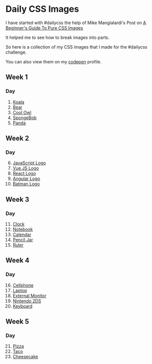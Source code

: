 # Daily CSS Images
I have started with #dailycss the help of Mike Mangialardi's Post on [A Beginner's Guide To Pure CSS Images](https://codepen.io/mikemang/post/a-beginner-s-guide-to-pure-css-images)

It helped me to see how to break images into parts.

So here is a collection of my CSS images that I made for the #dailycss challenge.

You can also view them on my [codepen](https://codepen.io/pramesha) profile.

## Week 1
### Day
1. [Koala](https://codepen.io/pramesha/full/xxZqooz)
2. [Bear](https://codepen.io/pramesha/full/zYrwNeE)
3. [Cool Owl](https://codepen.io/pramesha/full/MWKmdvZ)
4. [SpongeBob](https://codepen.io/pramesha/full/QWygavN)
5. [Panda](https://codepen.io/pramesha/full/QWyMbRx)

## Week 2
### Day
6. [JavaScript Logo](https://codepen.io/pramesha/full/vYLeWXX)
7. [Vue JS Logo](https://codepen.io/pramesha/full/QWyONZv)
8. [React Logo](https://codepen.io/pramesha/full/BajmqNg)
9. [Angular Logo](https://codepen.io/pramesha/full/mdVpWgK)
10. [Batman Logo](https://codepen.io/pramesha/full/oNbpPdZ)

## Week 3
### Day
11. [Clock](https://codepen.io/pramesha/full/xxZWKER)
12. [Notebook](https://codepen.io/pramesha/full/bGEvvxe)
13. [Calendar](https://codepen.io/pramesha/full/mdVLOGL)
14. [Pencil Jar](https://codepen.io/pramesha/full/XWXqoZx)
15. [Ruler](https://codepen.io/pramesha/full/GRoGvZK)

## Week 4
### Day
16. [Cellphone](https://codepen.io/pramesha/full/qBbyyGV)
17. [Laptop](https://codepen.io/pramesha/full/xxZaEmJ)
18. [External Monitor](https://codepen.io/pramesha/full/GRoXLEP)
19. [Nintendo 2DS](https://codepen.io/pramesha/full/OJMBzpr)
20. [Keyboard](https://codepen.io/pramesha/full/bGEQdXW)

## Week 5
### Day
21. [Pizza](https://codepen.io/pramesha/full/MWKZmpj)
22. [Taco](https://codepen.io/pramesha/full/mdVaNmM)
23. [Cheesecake](https://codepen.io/pramesha/pen/NWxoywQ)
